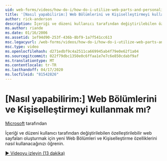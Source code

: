 ```yaml
---
uid: web-forms/videos/how-do-i/how-do-i-utilize-web-parts-and-personalization
title: '[Nasıl yapabilirim:] Web Bölümlerini ve Kişiselleştirmeyi kullanmak mı? | Microsoft Belgeleri'
author: rick-anderson
description: İçeriği ve düzeni kullanıcı tarafından değiştirilebilen özelleştirilebilir web sayfaları oluşturmak için yeni Web Bölümleri ve Kişiselleştirme özelliklerini nasıl kullanacağınızı öğrenin.
ms.author: riande
ms.date: 01/16/2006
ms.assetid: 1ef94d90-253f-436b-8bf9-1a7f541cc613
msc.legacyurl: /web-forms/videos/how-do-i/how-do-i-utilize-web-parts-and-personalization
msc.type: video
ms.openlocfilehash: d271edbf9c4a2511ca669945ab4f79e0e62f1a04
ms.sourcegitcommit: 022f79dbc1350e0c6ffaa1e7e7c6e850cdabf9af
ms.translationtype: MT
ms.contentlocale: tr-TR
ms.lasthandoff: 04/17/2020
ms.locfileid: "81542826"
---
```

# <a name="how-do-i-utilize-web-parts-and-personalization"></a>[Nasıl yapabilirim:] Web Bölümlerini ve Kişiselleştirmeyi kullanmak mı?

[Microsoft](https://github.com/microsoft) tarafından

İçeriği ve düzeni kullanıcı tarafından değiştirilebilen özelleştirilebilir web sayfaları oluşturmak için yeni Web Bölümleri ve Kişiselleştirme özelliklerini nasıl kullanacağınızı öğrenin.

[&#9654; Videoyu izleyin (13 dakika)](https://channel9.msdn.com/Blogs/ASP-NET-Site-Videos/how-do-i-utilize-web-parts-and-personalization)
